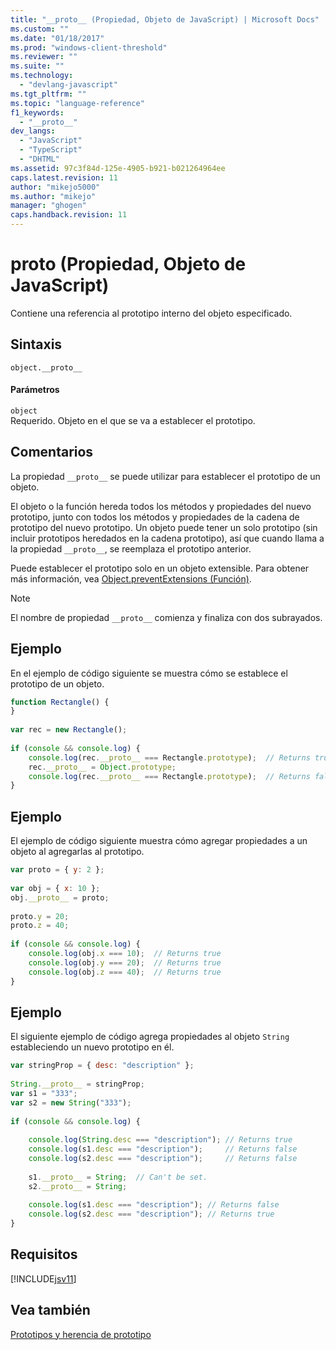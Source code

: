 ```yaml
---
title: "__proto__ (Propiedad, Objeto de JavaScript) | Microsoft Docs"
ms.custom: ""
ms.date: "01/18/2017"
ms.prod: "windows-client-threshold"
ms.reviewer: ""
ms.suite: ""
ms.technology: 
  - "devlang-javascript"
ms.tgt_pltfrm: ""
ms.topic: "language-reference"
f1_keywords: 
  - "__proto__"
dev_langs: 
  - "JavaScript"
  - "TypeScript"
  - "DHTML"
ms.assetid: 97c3f84d-125e-4905-b921-b021264964ee
caps.latest.revision: 11
author: "mikejo5000"
ms.author: "mikejo"
manager: "ghogen"
caps.handback.revision: 11
---
```

# __proto__ (Propiedad, Objeto de JavaScript)
Contiene una referencia al prototipo interno del objeto especificado.  
  
## Sintaxis  
  
```  
object.__proto__  
```  
  
#### Parámetros  
 `object`  
 Requerido.  Objeto en el que se va a establecer el prototipo.  
  
## Comentarios  
 La propiedad `__proto__` se puede utilizar para establecer el prototipo de un objeto.  
  
 El objeto o la función hereda todos los métodos y propiedades del nuevo prototipo, junto con todos los métodos y propiedades de la cadena de prototipo del nuevo prototipo.  Un objeto puede tener un solo prototipo \(sin incluir prototipos heredados en la cadena prototipo\), así que cuando llama a la propiedad `__proto__`, se reemplaza el prototipo anterior.  
  
 Puede establecer el prototipo solo en un objeto extensible.  Para obtener más información, vea [Object.preventExtensions \(Función\)](../../javascript/reference/object-preventextensions-function-javascript.md).  
  
> [!NOTE]
>  El nombre de propiedad `__proto__` comienza y finaliza con dos subrayados.  
  
## Ejemplo  
 En el ejemplo de código siguiente se muestra cómo se establece el prototipo de un objeto.  
  
```javascript  
function Rectangle() {  
}  
  
var rec = new Rectangle();  
  
if (console && console.log) {  
    console.log(rec.__proto__ === Rectangle.prototype);  // Returns true  
    rec.__proto__ = Object.prototype;  
    console.log(rec.__proto__ === Rectangle.prototype);  // Returns false  
}  
```  
  
## Ejemplo  
 El ejemplo de código siguiente muestra cómo agregar propiedades a un objeto al agregarlas al prototipo.  
  
```javascript  
var proto = { y: 2 };  
  
var obj = { x: 10 };  
obj.__proto__ = proto;  
  
proto.y = 20;  
proto.z = 40;  
  
if (console && console.log) {  
    console.log(obj.x === 10);  // Returns true  
    console.log(obj.y === 20);  // Returns true  
    console.log(obj.z === 40);  // Returns true  
}  
```  
  
## Ejemplo  
 El siguiente ejemplo de código agrega propiedades al objeto `String` estableciendo un nuevo prototipo en él.  
  
```javascript  
var stringProp = { desc: "description" };  
  
String.__proto__ = stringProp;  
var s1 = "333";  
var s2 = new String("333");  
  
if (console && console.log) {  
  
    console.log(String.desc === "description"); // Returns true  
    console.log(s1.desc === "description");     // Returns false  
    console.log(s2.desc === "description");     // Returns false  
  
    s1.__proto__ = String;  // Can't be set.  
    s2.__proto__ = String;  
  
    console.log(s1.desc === "description"); // Returns false  
    console.log(s2.desc === "description"); // Returns true  
}  
```  
  
## Requisitos  
 [!INCLUDE[jsv11](../../javascript/reference/includes/jsv11-md.md)]  
  
## Vea también  
 [Prototipos y herencia de prototipo](../../javascript/advanced/prototypes-and-prototype-inheritance.md)